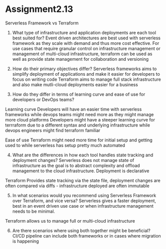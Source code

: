 # Assignment2.13 


Serverless Framework vs Terraform

1. What type of infrastructure and application deployments are each tool best suited for?
Event driven architectures are best used with serverless framework as they scale with demand and thus more cost effective. 
For use cases that require granular control on infrastructure management or management of multi-cloud infrastructure, terraform can be used as well as provide state management for collaboration and versioning

2. How do their primary objectives differ?
Serverless frameworks aims to simplify deployment of applications and make it easier for developers to focus on writing code
Terraform aims to manage full stack infrastructure and also make mutli-cloud deployments easier for a business
3. How do they differ in terms of learning curve and ease of use for developers or DevOps teams?

Learning curve
Developers will have an easier time with serverless frameworks while devops teams might need more as they might manage more cloud platforms
Developers might have a steeper learning curve for terrraform due to a different syntax and underlying infrastructure while devops engineers might find terraform familiar

Ease of use
Terraform might need more time for initial setup and getting used to while serverless has setup pretty much automated

4. What are the differences in how each tool handles state tracking and deployment changes?
Serverless does not manage state of infrastructure as the goal is to abstract complexity and offload management to the cloud infrastructure. Deployment is declarative

Terraform 
Provides state tracking via the state file, deployment changes are often compared via diffs  - infrastructure deployed are often immutable

5. In what scenarios would you recommend using Serverless Framework over Terraform, and vice versa?
Serverless gives a faster deployment, best in an event driven use case or when infrastructure management needs to be minimal.

Terraform allows us to manage full or multi-cloud infrastructure

6. Are there scenarios where using both together might be beneficial?
CI/CD pipeline can include both frameworks or in cases where migration is happening 